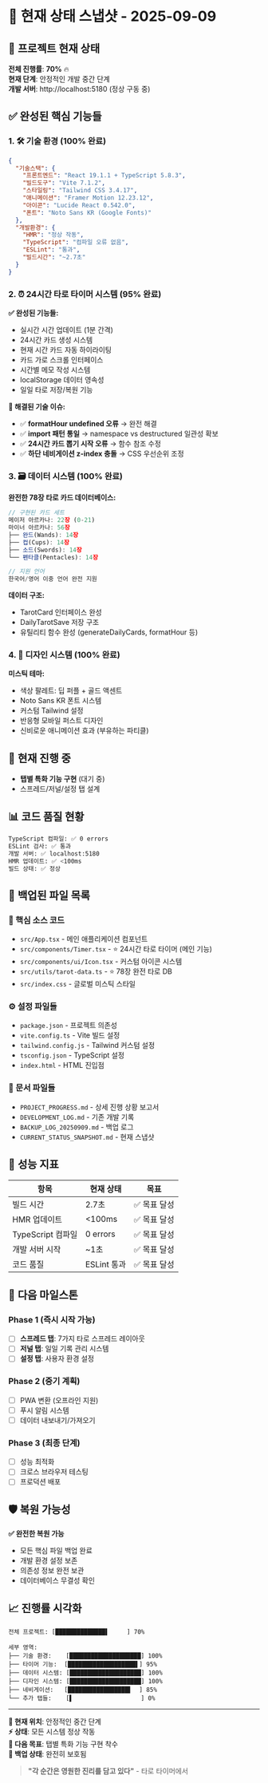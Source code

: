 # 📸 현재 상태 스냅샷 - 2025-09-09

## 🎯 프로젝트 현재 상태

**전체 진행률**: **70%** 🔥  
**현재 단계**: 안정적인 개발 중간 단계  
**개발 서버**: http://localhost:5180 (정상 구동 중)

## ✅ 완성된 핵심 기능들

### 1. 🛠️ 기술 환경 (100% 완료)
```json
{
  "기술스택": {
    "프론트엔드": "React 19.1.1 + TypeScript 5.8.3",
    "빌드도구": "Vite 7.1.2",
    "스타일링": "Tailwind CSS 3.4.17",
    "애니메이션": "Framer Motion 12.23.12",
    "아이콘": "Lucide React 0.542.0",
    "폰트": "Noto Sans KR (Google Fonts)"
  },
  "개발환경": {
    "HMR": "정상 작동",
    "TypeScript": "컴파일 오류 없음",
    "ESLint": "통과",
    "빌드시간": "~2.7초"
  }
}
```

### 2. ⏰ 24시간 타로 타이머 시스템 (95% 완료)

**✅ 완성된 기능들:**
- 실시간 시간 업데이트 (1분 간격)
- 24시간 카드 생성 시스템
- 현재 시간 카드 자동 하이라이팅
- 카드 가로 스크롤 인터페이스
- 시간별 메모 작성 시스템
- localStorage 데이터 영속성
- 일일 타로 저장/복원 기능

**🔧 해결된 기술 이슈:**
- ✅ **formatHour undefined 오류** → 완전 해결
- ✅ **import 패턴 통일** → namespace vs destructured 일관성 확보
- ✅ **24시간 카드 뽑기 시작 오류** → 함수 참조 수정
- ✅ **하단 네비게이션 z-index 충돌** → CSS 우선순위 조정

### 3. 🗃️ 데이터 시스템 (100% 완료)

**완전한 78장 타로 카드 데이터베이스:**
```typescript
// 구현된 카드 세트
메이저 아르카나: 22장 (0-21)
마이너 아르카나: 56장
├── 완드(Wands): 14장
├── 컵(Cups): 14장  
├── 소드(Swords): 14장
└── 펜타클(Pentacles): 14장

// 지원 언어
한국어/영어 이중 언어 완전 지원
```

**데이터 구조:**
- TarotCard 인터페이스 완성
- DailyTarotSave 저장 구조
- 유틸리티 함수 완성 (generateDailyCards, formatHour 등)

### 4. 🎨 디자인 시스템 (100% 완료)

**미스틱 테마:**
- 색상 팔레트: 딥 퍼플 + 골드 액센트
- Noto Sans KR 폰트 시스템
- 커스텀 Tailwind 설정
- 반응형 모바일 퍼스트 디자인
- 신비로운 애니메이션 효과 (부유하는 파티클)

## 🔄 현재 진행 중

- **탭별 특화 기능 구현** (대기 중)
- 스프레드/저널/설정 탭 설계

## 📊 코드 품질 현황

```bash
TypeScript 컴파일: ✅ 0 errors
ESLint 검사: ✅ 통과
개발 서버: ✅ localhost:5180
HMR 업데이트: ✅ <100ms
빌드 상태: ✅ 정상
```

## 📁 백업된 파일 목록

### 🔧 핵심 소스 코드
- `src/App.tsx` - 메인 애플리케이션 컴포넌트
- `src/components/Timer.tsx` - ⭐ 24시간 타로 타이머 (메인 기능)
- `src/components/ui/Icon.tsx` - 커스텀 아이콘 시스템  
- `src/utils/tarot-data.ts` - ⭐ 78장 완전 타로 DB
- `src/index.css` - 글로벌 미스틱 스타일

### ⚙️ 설정 파일들
- `package.json` - 프로젝트 의존성
- `vite.config.ts` - Vite 빌드 설정
- `tailwind.config.js` - Tailwind 커스텀 설정
- `tsconfig.json` - TypeScript 설정
- `index.html` - HTML 진입점

### 📄 문서 파일들
- `PROJECT_PROGRESS.md` - 상세 진행 상황 보고서
- `DEVELOPMENT_LOG.md` - 기존 개발 기록
- `BACKUP_LOG_20250909.md` - 백업 로그
- `CURRENT_STATUS_SNAPSHOT.md` - 현재 스냅샷

## 🚀 성능 지표

| 항목 | 현재 상태 | 목표 |
|------|-----------|------|
| 빌드 시간 | 2.7초 | ✅ 목표 달성 |
| HMR 업데이트 | <100ms | ✅ 목표 달성 |
| TypeScript 컴파일 | 0 errors | ✅ 목표 달성 |
| 개발 서버 시작 | ~1초 | ✅ 목표 달성 |
| 코드 품질 | ESLint 통과 | ✅ 목표 달성 |

## 🎯 다음 마일스톤

### Phase 1 (즉시 시작 가능)
- [ ] **스프레드 탭**: 7가지 타로 스프레드 레이아웃
- [ ] **저널 탭**: 일일 기록 관리 시스템  
- [ ] **설정 탭**: 사용자 환경 설정

### Phase 2 (중기 계획)
- [ ] PWA 변환 (오프라인 지원)
- [ ] 푸시 알림 시스템
- [ ] 데이터 내보내기/가져오기

### Phase 3 (최종 단계)
- [ ] 성능 최적화
- [ ] 크로스 브라우저 테스팅
- [ ] 프로덕션 배포

## 🛡️ 복원 가능성

**✅ 완전한 복원 가능**
- 모든 핵심 파일 백업 완료
- 개발 환경 설정 보존
- 의존성 정보 완전 보관
- 데이터베이스 무결성 확인

## 📈 진행률 시각화

```
전체 프로젝트: [██████████████▌     ] 70%

세부 영역:
├── 기술 환경:    [████████████████████] 100%
├── 타이머 기능:  [███████████████████▌] 95%
├── 데이터 시스템: [████████████████████] 100%
├── 디자인 시스템: [████████████████████] 100%
├── 네비게이션:   [█████████████████▌  ] 85%
└── 추가 탭들:    [▌                   ] 0%
```

---

**📍 현재 위치**: 안정적인 중간 단계  
**⚡ 상태**: 모든 시스템 정상 작동  
**🎯 다음 목표**: 탭별 특화 기능 구현 착수  
**🔄 백업 상태**: 완전히 보호됨

> **"각 순간은 영원한 진리를 담고 있다"** - 타로 타이머에서